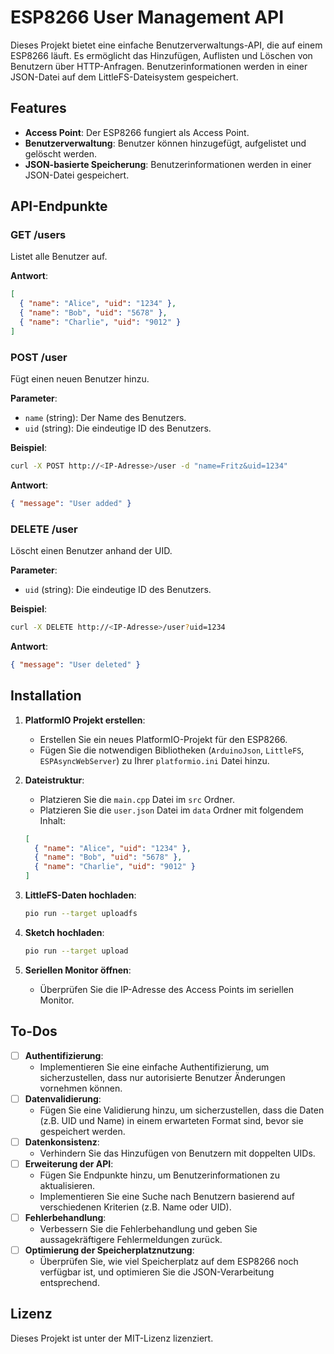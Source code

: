# ESP8266 User Management API

Dieses Projekt bietet eine einfache Benutzerverwaltungs-API, die auf einem ESP8266 läuft. Es ermöglicht das Hinzufügen, Auflisten und Löschen von Benutzern über HTTP-Anfragen. Benutzerinformationen werden in einer JSON-Datei auf dem LittleFS-Dateisystem gespeichert.

## Features

- **Access Point**: Der ESP8266 fungiert als Access Point.
- **Benutzerverwaltung**: Benutzer können hinzugefügt, aufgelistet und gelöscht werden.
- **JSON-basierte Speicherung**: Benutzerinformationen werden in einer JSON-Datei gespeichert.

## API-Endpunkte

### GET /users

Listet alle Benutzer auf.

**Antwort**:

```json
[
  { "name": "Alice", "uid": "1234" },
  { "name": "Bob", "uid": "5678" },
  { "name": "Charlie", "uid": "9012" }
]
```

### POST /user

Fügt einen neuen Benutzer hinzu.

**Parameter**:

- `name` (string): Der Name des Benutzers.
- `uid` (string): Die eindeutige ID des Benutzers.

**Beispiel**:

```sh
curl -X POST http://<IP-Adresse>/user -d "name=Fritz&uid=1234"
```

**Antwort**:

```json
{ "message": "User added" }
```

### DELETE /user

Löscht einen Benutzer anhand der UID.

**Parameter**:

- `uid` (string): Die eindeutige ID des Benutzers.

**Beispiel**:

```sh
curl -X DELETE http://<IP-Adresse>/user?uid=1234
```

**Antwort**:

```json
{ "message": "User deleted" }
```

## Installation

1. **PlatformIO Projekt erstellen**:

   - Erstellen Sie ein neues PlatformIO-Projekt für den ESP8266.
   - Fügen Sie die notwendigen Bibliotheken (`ArduinoJson`, `LittleFS`, `ESPAsyncWebServer`) zu Ihrer `platformio.ini` Datei hinzu.

2. **Dateistruktur**:

   - Platzieren Sie die `main.cpp` Datei im `src` Ordner.
   - Platzieren Sie die `user.json` Datei im `data` Ordner mit folgendem Inhalt:

   ```json
   [
     { "name": "Alice", "uid": "1234" },
     { "name": "Bob", "uid": "5678" },
     { "name": "Charlie", "uid": "9012" }
   ]
   ```

3. **LittleFS-Daten hochladen**:

   ```sh
   pio run --target uploadfs
   ```

4. **Sketch hochladen**:

   ```sh
   pio run --target upload
   ```

5. **Seriellen Monitor öffnen**:
   - Überprüfen Sie die IP-Adresse des Access Points im seriellen Monitor.

## To-Dos

- [ ] **Authentifizierung**:
  - Implementieren Sie eine einfache Authentifizierung, um sicherzustellen, dass nur autorisierte Benutzer Änderungen vornehmen können.
- [ ] **Datenvalidierung**:
  - Fügen Sie eine Validierung hinzu, um sicherzustellen, dass die Daten (z.B. UID und Name) in einem erwarteten Format sind, bevor sie gespeichert werden.
- [ ] **Datenkonsistenz**:
  - Verhindern Sie das Hinzufügen von Benutzern mit doppelten UIDs.
- [ ] **Erweiterung der API**:
  - Fügen Sie Endpunkte hinzu, um Benutzerinformationen zu aktualisieren.
  - Implementieren Sie eine Suche nach Benutzern basierend auf verschiedenen Kriterien (z.B. Name oder UID).
- [ ] **Fehlerbehandlung**:
  - Verbessern Sie die Fehlerbehandlung und geben Sie aussagekräftigere Fehlermeldungen zurück.
- [ ] **Optimierung der Speicherplatznutzung**:
  - Überprüfen Sie, wie viel Speicherplatz auf dem ESP8266 noch verfügbar ist, und optimieren Sie die JSON-Verarbeitung entsprechend.

## Lizenz

Dieses Projekt ist unter der MIT-Lizenz lizenziert.
